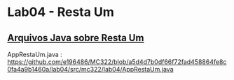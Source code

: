 # Lab04 - Resta Um
 
## [Arquivos Java sobre Resta Um](https://github.com/e196486/MC322/tree/a5d4d7b0df66f72fad458864fe8c0fa4a9b1460a/lab04/src/mc322/lab04)

AppRestaUm.java : https://github.com/e196486/MC322/blob/a5d4d7b0df66f72fad458864fe8c0fa4a9b1460a/lab04/src/mc322/lab04/AppRestaUm.java